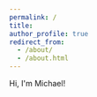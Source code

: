 ```yaml
---
permalink: /
title:
author_profile: true
redirect_from: 
  - /about/
  - /about.html
---
```


Hi, I'm Michael! 
